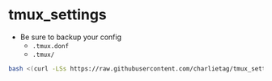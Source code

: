 # tmux_settings
* Be sure to backup your config
  * `.tmux.donf`
  * `.tmux/`

```bash
bash <(curl -LSs https://raw.githubusercontent.com/charlietag/tmux_settings/master/utils/install.sh)
```
